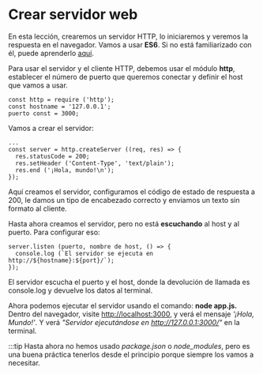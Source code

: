 # Crear servidor web

En esta lección, crearemos un servidor HTTP, lo iniciaremos y veremos la respuesta en el navegador. Vamos a usar **ES6**. Si no está familiarizado con él, puede aprenderlo [aquí](https://www.w3schools.com/Js/js_es6.asp).

Para usar el servidor y el cliente HTTP, debemos usar el módulo **http**, establecer el número de puerto que queremos conectar y definir el host que vamos a usar.

```JS
const http = require ('http');
const hostname = '127.0.0.1';
puerto const = 3000;
```

Vamos a crear el servidor:

```JS
...
const server = http.createServer ((req, res) => {
  res.statusCode = 200;
  res.setHeader ('Content-Type', 'text/plain');
  res.end ('¡Hola, mundo!\n');
});
```


Aquí creamos el servidor, configuramos el código de estado de respuesta a 200, le damos un tipo de encabezado correcto y enviamos un texto sin formato al cliente.

Hasta ahora creamos el servidor, pero no está **escuchando** al host y al puerto. Para configurar eso:

```JS
server.listen (puerto, nombre de host, () => {
  console.log (`El servidor se ejecuta en http://${hostname}:${port}/`);
});
```

El servidor escucha el puerto y el host, donde la devolución de llamada es console.log y devuelve los datos al terminal.

Ahora podemos ejecutar el servidor usando el comando: **node app.js.**
Dentro del navegador, visite [http://localhost:3000](http://localhost:3000), y verá el mensaje _'¡Hola, Mundo!'_. Y verá _"Servidor ejecutándose en http://127.0.0.1:3000/"_ en la terminal.

:::tip 
Hasta ahora no hemos usado _package.json_ o _node_modules_, pero es una buena práctica tenerlos desde el principio porque siempre los vamos a necesitar.